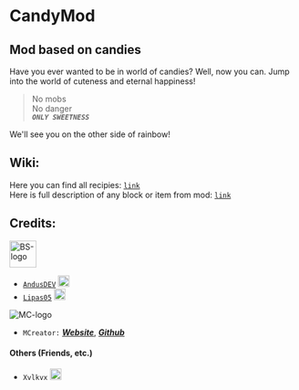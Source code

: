# CandyMod
## Mod based on candies

Have you ever wanted to be in world of candies? Well, now you can. Jump into the world of cuteness and eternal happiness! 

> No mobs\
> No danger\
> **_`ONLY SWEETNESS`_**

We'll see you on the other side of rainbow!

## Wiki:

Here you can find all recipies: [`link`](https://github.com/Blackstone-Team/CandyMod/wiki/Recipies)  
Here is full description of any block or item from mod: [`link`](https://github.com/Blackstone-Team/CandyMod/wiki/Items-and-Blocks)

## Credits:
  <a href="https://github.com/Blackstone-Team/"><img src="https://github.com/Blackstone-Team/BlackstoneREADME/blob/main/bsLogo.png?raw=true" alt="BS-logo" width="47" height="47"></a>
 - [`AndusDEV`](https://github.com/AndusDEV) <a><img src="https://avatars.githubusercontent.com/u/30293380?v=4" alt="ADEV-pic" width="20" height="20"/></a>
 - [`Lipas05`](https://github.com/lipas05) <a><img src="https://avatars.githubusercontent.com/u/82879618?v=4" alt="L05-pic" width="20" height="20"/></a>
 
  <a><img src="https://mcreator.net/themes/mcreator/logo.svg" alt="MC-logo"></a>
 - `MCreator:` [**_Website_**](https://mcreator.net/), [**_Github_**](https://github.com/MCreator/MCreator)

  <a><h4>Others (Friends, etc.)</h4></a>
 - `Xvlkvx` <a><img src="https://raw.githubusercontent.com/Blackstone-Team/BlackstoneREADME/main/CandyMod/wiki/notexture.png" alt="Xvl-pic" width="20" height="20"/></a>

